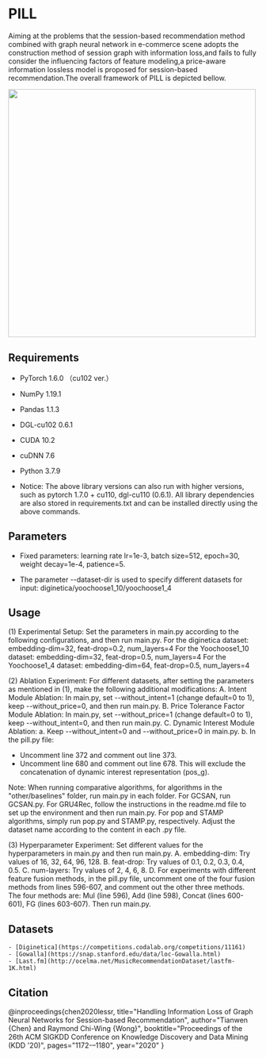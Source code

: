 # PILL
Aiming at the problems that the session-based recommendation method combined with graph neural network in e-commerce scene adopts the construction method of session graph with information loss,and fails to fully consider the influencing factors of feature modeling,a price-aware information lossless model is proposed for session-based recommendation.The overall framework of PILL is depicted bellow.

<img src="https://github.com/JXY66/PILL/assets/104990190/becdbd4b-fa76-4db8-bbb5-c2fcdbd75a09" width = "500px" align=center />

## Requirements
- PyTorch  1.6.0  （cu102 ver.）
- NumPy  1.19.1
- Pandas  1.1.3
- DGL-cu102  0.6.1
- CUDA    10.2
- cuDNN    7.6
- Python    3.7.9
  
- Notice: The above library versions can also run with higher versions, such as pytorch 1.7.0 + cu110, dgl-cu110 (0.6.1). All library dependencies are also stored in requirements.txt and can be installed directly using the above commands.
## Parameters
- Fixed parameters: learning rate lr=1e-3, batch size=512, epoch=30, weight decay=1e-4, patience=5.

- The parameter --dataset-dir is used to specify different datasets for input:
diginetica/yoochoose1_10/yoochoose1_4
## Usage
(1) Experimental Setup:
Set the parameters in main.py according to the following configurations, and then run main.py.
For the diginetica dataset: embedding-dim=32, feat-drop=0.2, num_layers=4
For the Yoochoose1_10 dataset: embedding-dim=32, feat-drop=0.5, num_layers=4
For the Yoochoose1_4 dataset: embedding-dim=64, feat-drop=0.5, num_layers=4

(2) Ablation Experiment:
For different datasets, after setting the parameters as mentioned in (1), make the following additional modifications:
A. Intent Module Ablation:
In main.py, set --without_intent=1 (change default=0 to 1), keep --without_price=0, and then run main.py.
B. Price Tolerance Factor Module Ablation:
In main.py, set --without_price=1 (change default=0 to 1), keep --without_intent=0, and then run main.py.
C. Dynamic Interest Module Ablation:
a. Keep --without_intent=0 and --without_price=0 in main.py.
b. In the pill.py file:
   - Uncomment line 372 and comment out line 373.
   - Uncomment line 680 and comment out line 678.
   This will exclude the concatenation of dynamic interest representation (pos_g).

Note: When running comparative algorithms, for algorithms in the "other/baselines" folder, run main.py in each folder. For GCSAN, run GCSAN.py. For GRU4Rec, follow the instructions in the readme.md file to set up the environment and then run main.py. For pop and STAMP algorithms, simply run pop.py and STAMP.py, respectively. Adjust the dataset name according to the content in each .py file.

(3) Hyperparameter Experiment:
Set different values for the hyperparameters in main.py and then run main.py.
A. embedding-dim: Try values of 16, 32, 64, 96, 128.
B. feat-drop: Try values of 0.1, 0.2, 0.3, 0.4, 0.5.
C. num-layers: Try values of 2, 4, 6, 8.
D. For experiments with different feature fusion methods, in the pill.py file, uncomment one of the four fusion methods from lines 596-607, and comment out the other three methods. The four methods are: Mul (line 596), Add (line 598), Concat (lines 600-601), FG (lines 603-607). Then run main.py.

## Datasets
    - [Diginetica](https://competitions.codalab.org/competitions/11161)
    - [Gowalla](https://snap.stanford.edu/data/loc-Gowalla.html)
    - [Last.fm](http://ocelma.net/MusicRecommendationDataset/lastfm-1K.html)

## Citation
@inproceedings{chen2020lessr,
    title="Handling Information Loss of Graph Neural Networks for Session-based Recommendation",
    author="Tianwen {Chen} and Raymond Chi-Wing {Wong}",
    booktitle="Proceedings of the 26th ACM SIGKDD Conference on Knowledge Discovery and Data Mining (KDD '20)",
    pages="1172-–1180",
    year="2020"
}
